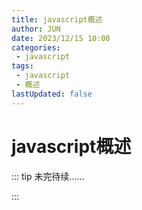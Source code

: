 ```yaml
---
title: javascript概述
author: JUN
date: 2023/12/15 10:00
categories:
 - javascript
tags:
 - javascript
 - 概述
lastUpdated: false
---
```


# javascript概述

::: tip 未完待续......

:::
